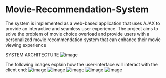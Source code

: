 # Movie-Recommendation-System
The system is implemented as a web-based application that uses AJAX to provide an interactive and seamless user experience. The project aims to solve the problem of movie choice overload and provide users with a personalized movie recommendation system that can enhance their movie viewing experience

SYSTEM ARCHITECTURE
![image](https://github.com/vaibhav-raj-sing/Movie-Recommendation-System/assets/114972308/58fa65cb-36f8-4c69-83a5-f606ce642352)

The following images explain how the user-interface will interact with the client end:
![image](https://github.com/vaibhav-raj-sing/Movie-Recommendation-System/assets/114972308/22ee47dd-5396-476b-84b5-f4bb5f663c32)
![image](https://github.com/vaibhav-raj-sing/Movie-Recommendation-System/assets/114972308/4d02915b-0697-4199-a115-67a5948497e0)
![image](https://github.com/vaibhav-raj-sing/Movie-Recommendation-System/assets/114972308/14fa1d73-7319-4455-8f9d-e4b6d5eeed57)
![image](https://github.com/vaibhav-raj-sing/Movie-Recommendation-System/assets/114972308/cfbbb3a0-c76d-44b3-a685-d9c528a7e09e)
![image](https://github.com/vaibhav-raj-sing/Movie-Recommendation-System/assets/114972308/18f1612a-b4fb-42b9-b4fb-0e37b2079986)
